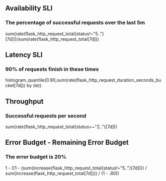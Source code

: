 ## Availability SLI
### The percentage of successful requests over the last 5m
sum(rate(flask_http_request_total{status!~"5.."}[7d]))/sum(rate(flask_http_request_total[7d]))

## Latency SLI
### 90% of requests finish in these times
histogram_quantile(0.90,sum(rate(flask_http_request_duration_seconds_bucket[7d])) by (le))

## Throughput
### Successful requests per second
sum(rate(flask_http_request_total{status=~"2.."}[7d]))

## Error Budget - Remaining Error Budget
### The error budget is 20%
1 - ((1 - (sum(increase(flask_http_request_total{status!~"5.."}[7d]))) / sum(increase(flask_http_request_total[7d]))) / (1 - .80))